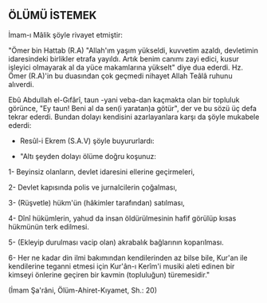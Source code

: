 ## ÖLÜMÜ İSTEMEK

İmam-ı Mâlik şöyle rivayet etmiştir:

"Ömer bin Hattab (R.A) "Allah'ım yaşım yükseldi, kuv­vetim azaldı, devletimin idaresindeki birlikler etrafa ya­yıldı. Artık benim canımı zayi edici, kusur işleyici olma­yarak al da yüce makamlarına yükselt" diye dua ederdi. Hz. Ömer (R.A)'in bu duasından çok geçmedi nihayet Al­lah Teâlâ ruhunu alıverdi.

Ebû Abdullah el-Gıfârî, taun -yani veba-dan kaçmakta olan bir topluluk görünce, "Ey taun! Beni al da sen(i yaratan)a götür", der ve bu sözü üç defa tekrar ederdi. Bun­dan dolayı kendisini azarlayanlara karşı da şöyle muka­bele ederdi:

-  Resûl-i Ekrem (S.A.V) şöyle buyururlardı:

-  "Altı şeyden dolayı ölüme doğru koşunuz:

1- Beyinsiz olanların, devlet idaresini ellerine geçirme­leri,

2- Devlet kapısında polis ve jurnalcilerin çoğalması,

3- (Rüşvetle) hükm'ün (hâkimler tarafından) satılması,

4- Dînî hükümlerin, yahud da insan öldürülmesinin hafif görülüp kısas hükmünün terk edilmesi.

5- (Ekleyip durulması vacip olan) akrabalık bağlarının koparılması.

6- Her ne kadar din ilmi bakımından kendilerinden az bilse bile, Kur'an ile kendilerine teganni etmesi için Kur'ân-ı Kerîm'i musiki aleti edinen bir kimseyi önlerine geçiren bir kavmin (topluluğun) türemesidir."

(İmam Şa'râni, Ölüm-Ahiret-Kıyamet, Sh.: 20)
